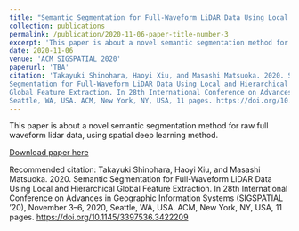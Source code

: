 ```yaml
---
title: "Semantic Segmentation for Full-Waveform LiDAR Data Using Local and Hierarchical Global Feature Extraction"
collection: publications
permalink: /publication/2020-11-06-paper-title-number-3
excerpt: 'This paper is about a novel semantic segmentation method for raw full waveform lidar data, using spatial deep learning method.'
date: 2020-11-06
venue: 'ACM SIGSPATIAL 2020'
paperurl: 'TBA'
citation: 'Takayuki Shinohara, Haoyi Xiu, and Masashi Matsuoka. 2020. SemanticSegmentation for Full-Waveform LiDAR Data Using Local and HierarchicalGlobal Feature Extraction. In 28th International Conference on Advances in Geographic Information Systems (SIGSPATIAL ’20), November 3–6, 2020,Seattle, WA, USA. ACM, New York, NY, USA, 11 pages. https://doi.org/10.1145/3397536.3422209'
---
```

This paper is about a novel semantic segmentation method for raw full waveform lidar data, using spatial deep learning method.


[Download paper here](TBA)

Recommended citation: Takayuki Shinohara, Haoyi Xiu, and Masashi Matsuoka. 2020. SemanticSegmentation for Full-Waveform LiDAR Data Using Local and HierarchicalGlobal Feature Extraction. In 28th International Conference on Advances in Geographic Information Systems (SIGSPATIAL ’20), November 3–6, 2020,Seattle, WA, USA. ACM, New York, NY, USA, 11 pages. https://doi.org/10.1145/3397536.3422209

